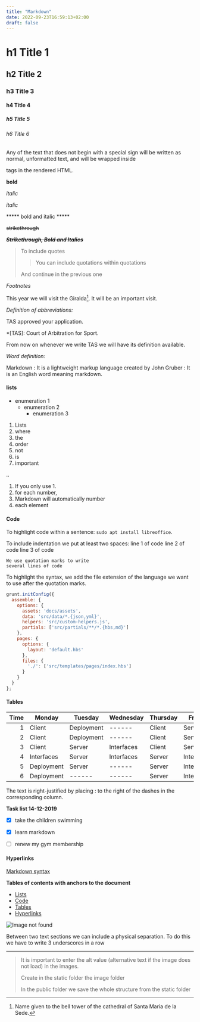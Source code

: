 ```yaml
---
title: "Markdown"
date: 2022-09-23T16:59:13+02:00
draft: false
---
```


# h1 Title 1
## h2 Title 2
### h3 Title 3
#### h4 Title 4
##### h5 Title 5
###### h6 Title 6

<!--
comment
-->

Any of the text that does not begin with a special sign will be written as normal, unformatted text, and will be wrapped inside <p></p> tags in the rendered HTML.

**bold**

_italic_

*italic*

***** bold and italic *****

~~strikethrough~~

~~***Strikethrough, Bold and Italics***~~

> To include quotes 
>
>> You can include quotations within quotations
> 
> And continue in the previous one

*Footnotes*

This year we will visit the Giralda[^1]. It will be an important visit.

*Definition of abbreviations:* 

TAS approved your application.

*[TAS]: Court of Arbitration for Sport.

From now on whenever we write TAS we will have its definition available.

*Word definition:*

Markdown
: It is a lightweight markup language created by John Gruber
: It is an English word meaning markdown.

#### **lists**


* enumeration 1
    - enumeration 2
        + enumeration 3

1. Lists
4. where
2. the
12. order
8. not
99. is
21. important

..

1. If you only use 1. 
1. for each number, 
1. Markdown will automatically number 
1. each element

#### **Code**

To highlight code within a sentence: `sudo apt install libreoffice`.

To include indentation we put at least two spaces:
    line 1 of code
    line 2 of code
    line 3 of code

``` 
We use quotation marks to write 
several lines of code
```

To highlight the syntax, we add the file extension of the language we want to use after the quotation marks.

```js
grunt.initConfig({
  assemble: {
    options: {
      assets: 'docs/assets',
      data: 'src/data/*.{json,yml}',
      helpers: 'src/custom-helpers.js',
      partials: ['src/partials/**/*.{hbs,md}']
    },
    pages: {
      options: {
        layout: 'default.hbs'
      },
      files: {
        './': ['src/templates/pages/index.hbs']
      }
    }
  }
};
```

#### **Tables**

| Time | Monday | Tuesday | Wednesday | Thursday | Friday|
| ------: | ------ | ------ | ------ | ------ | ------ | 
| 1 | Client | Deployment | ------ | Client | Server | 
| 2 | Client | Deployment | ------ | Client | Server | 
| 3 | Client | Server | Interfaces | Client | Server | 
| 4 | Interfaces | Server | Interfaces | Server | Interfaces | 
| 5 | Deployment | Server | ------ | Server | Interfaces | 
| 6 | Deployment | ------ | ------ | Server | Interfaces | 

The text is right-justified by placing : to the right of the dashes in the corresponding column.

**Task list 14-12-2019**

- [X] take the children swimming
- [X] learn markdown
- [ ] renew my gym membership


#### **Hyperlinks**

[Markdown syntax](https://geekland.eu/aprender-markdown-en-minutos/ "You can add a balloon with help info.")


**Tables of contents with anchors to the document**

- [Lists](#Lists)
- [Code](#Code)
- [Tables](#Tables)
- [Hyperlinks](#Hyperlinks)


![Image not found](/imagen/img1.jpeg "optional titl")

Between two text sections we can include a physical separation. To do this we have to write 3 underscores in a row 

___

> It is important to enter the alt value (alternative text if the image does not load) in the images.
>
> Create in the static folder the image folder
>
> In the public folder we save the whole structure from the static folder





[^1]: Name given to the bell tower of the cathedral of Santa Maria de la Sede.